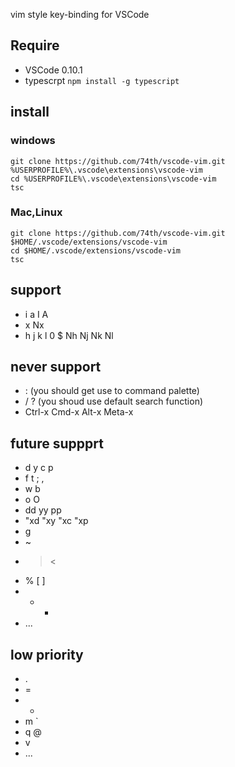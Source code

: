 vim style key-binding for VSCode

## Require

* VSCode 0.10.1
* typescrpt ```npm install -g typescript```

## install

### windows

```
git clone https://github.com/74th/vscode-vim.git %USERPROFILE%\.vscode\extensions\vscode-vim
cd %USERPROFILE%\.vscode\extensions\vscode-vim
tsc
```
### Mac,Linux

```
git clone https://github.com/74th/vscode-vim.git $HOME/.vscode/extensions/vscode-vim
cd $HOME/.vscode/extensions/vscode-vim
tsc
``` 

## support

* i a I A
* x Nx
* h j k l 0 $ Nh Nj Nk Nl

## never support

* : (you should get use to command palette)
* / ? (you shoud use default search function)
* Ctrl-x Cmd-x Alt-x Meta-x

## future suppprt

* d y c p
* f t ; ,
* w b
* o O
* dd yy pp
* "xd "xy "xc "xp
* g
* ~
* > <
* % [ ]
* + -
* ...

## low priority

* .
* =
* *
* m `
* q @
* v
* ...